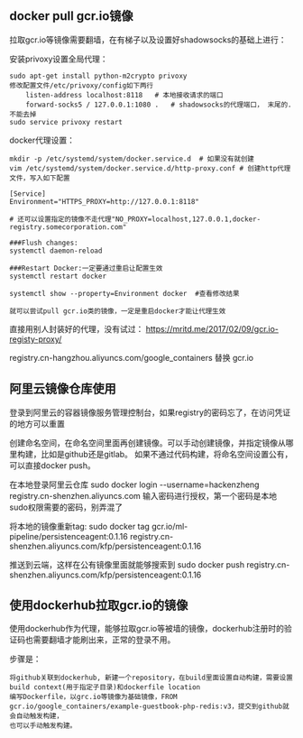 ## docker pull gcr.io镜像

拉取gcr.io等镜像需要翻墙，在有梯子以及设置好shadowsocks的基础上进行：

安装privoxy设置全局代理：

    sudo apt-get install python-m2crypto privoxy
    修改配置文件/etc/privoxy/config如下两行
        listen-address localhost:8118   # 本地接收请求的端口
        forward-socks5 / 127.0.0.1:1080 .   # shadowsocks的代理端口， 末尾的.不能去掉
    sudo service privoxy restart
    
docker代理设置：
    
    mkdir -p /etc/systemd/system/docker.service.d  # 如果没有就创建
    vim /etc/systemd/system/docker.service.d/http-proxy.conf # 创建http代理文件，写入如下配置
    
    [Service]
    Environment="HTTPS_PROXY=http://127.0.0.1:8118"
    
    # 还可以设置指定的镜像不走代理"NO_PROXY=localhost,127.0.0.1,docker-registry.somecorporation.com"
    
    ###Flush changes:
    systemctl daemon-reload
    
    ###Restart Docker:一定要通过重启让配置生效
    systemctl restart docker
    
    systemctl show --property=Environment docker  #查看修改结果
    
    就可以尝试pull gcr.io类的镜像，一定是重启docker才能让代理生效


    
直接用别人封装好的代理，没有试过： https://mritd.me/2017/02/09/gcr.io-registy-proxy/

registry.cn-hangzhou.aliyuncs.com/google_containers 替换 gcr.io

## 阿里云镜像仓库使用
登录到阿里云的容器镜像服务管理控制台，如果registry的密码忘了，在访问凭证的地方可以重置

创建命名空间，在命名空间里面再创建镜像。可以手动创建镜像，并指定镜像从哪里构建，比如是github还是gitlab。
如果不通过代码构建，将命名空间设置公有，可以直接docker push。

在本地登录阿里云仓库
sudo docker login --username=hackenzheng registry.cn-shenzhen.aliyuncs.com
输入密码进行授权，第一个密码是本地sudo权限需要的密码，别弄混了
 
将本地的镜像重新tag:
sudo docker tag gcr.io/ml-pipeline/persistenceagent:0.1.16 registry.cn-shenzhen.aliyuncs.com/kfp/persistenceagent:0.1.16

推送到云端，这样在公有镜像里面就能够搜索到
sudo docker push registry.cn-shenzhen.aliyuncs.com/kfp/persistenceagent:0.1.16


## 使用dockerhub拉取gcr.io的镜像
使用dockerhub作为代理，能够拉取gcr.io等被墙的镜像，dockerhub注册时的验证码也需要翻墙才能刷出来，正常的登录不用。

步骤是：

    将github关联到dockerhub, 新建一个repository，在build里面设置自动构建，需要设置build context(用于指定子目录)和dockerfile location
    编写Dockerfile，以grc.io等镜像为基础镜像，FROM gcr.io/google_containers/example-guestbook-php-redis:v3，提交到github就会自动触发构建，
    也可以手动触发构建。

 

